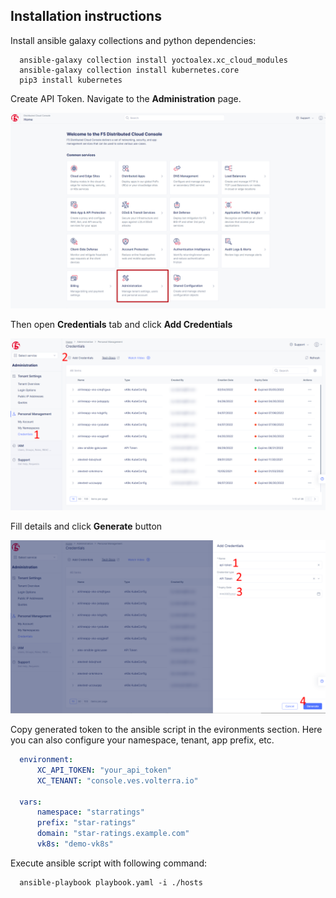 Installation instructions
------------ 

Install ansible galaxy collections and python dependencies:
 
```shell
  ansible-galaxy collection install yoctoalex.xc_cloud_modules
  ansible-galaxy collection install kubernetes.core
  pip3 install kubernetes
```

Create API Token. Navigate to the **Administration** page.
  
![navigate_to_administration](../assets/token_navigate.png)
  
Then open **Credentials** tab and click **Add Credentials**
  
![create_token](../assets/token_create_0.png)

Fill details and click **Generate** button
    
![fill_details](../assets/token_create_1.png)

Copy generated token to the ansible script in the evironments section. 
Here you can also configure your namespace, tenant, app prefix, etc.

```yaml
  environment:
      XC_API_TOKEN: "your_api_token"
      XC_TENANT: "console.ves.volterra.io"
      
  vars:
      namespace: "starratings"
      prefix: "star-ratings"
      domain: "star-ratings.example.com"
      vk8s: "demo-vk8s"
```

Execute ansible script with following command:

```shell
  ansible-playbook playbook.yaml -i ./hosts
```
